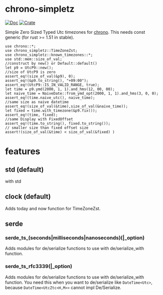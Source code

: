 # chrono-simpletz
[![Doc](https://docs.rs/chrono-simpletz/badge.svg)](https://docs.rs/chrono-simpletz)
[![Crate](https://img.shields.io/crates/v/chrono-simpletz.svg)](https://crates.io/crates/chrono-simpletz)


Simple Zero Sized Typed Utc timezones for [chrono](https://docs.rs/chrono/).
This needs const generic (for rust >= 1.51 in stable).
```
use chrono::*;
use chrono_simpletz::TimeZoneZst;
use chrono_simpletz::known_timezones::*;
use std::mem::size_of_val;
//construct by new() or Default::default()
let p9 = UtcP9::new();
//size of UtcP9 is zero
assert_eq!(size_of_val(&p9), 0);
assert_eq!(&p9.to_string(), "+09:00");
assert_eq!(UtcP9::IS_IN_VALID_RANGE, true);
let time = p9.ymd(2000, 1, 1).and_hms(12, 00, 00);
let naive_time = NaiveDate::from_ymd_opt(2000, 1, 1).and_hms(3, 0, 0);
assert_eq!(time.naive_utc(), naive_time);
//same size as naive datetime
assert_eq!(size_of_val(&time),size_of_val(&naive_time));
let fixed = time.with_timezone(&p9.fix());
assert_eq!(time, fixed);
//same Display with FixedOffset
assert_eq!(time.to_string(), fixed.to_string());
// smaller size than fixed offset size
assert!(size_of_val(&time) < size_of_val(&fixed) )
```

# features
## std (default)
with std

## clock (default)
Adds today and now function for TimeZoneZst. 

## serde
### serde_ts_(seconds|milliseconds|nanoseconds)(|_option)
Adds modules for de/serialize functions to use with de/serialize_with function.

### serde_ts_rfc3339(|_option)
Adds modules for de/serialize functions to use with de/serialize_with function.
You need this when you want to de/serialize like `DateTime<Utc>`, because `DateTime<UtcZtc<H,M>>` cannot impl De/Serialize.
